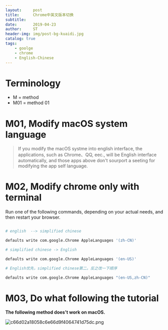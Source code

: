```yaml
---
layout:     post
title:      Chrome中英文版本切换
subtitle:   
date:       2019-04-23
author:     ST
header-img: img/post-bg-kuaidi.jpg
catalog: true
tags:
    - goolge
    - chrome
    - English-Chinese
---
```



# Terminology

* M = method 
* M01 = method 01

#  M01, Modify macOS system language

>If  you modify the macOS systme into english interface, the applications, such as Chrome、QQ, eec., will be English interface automatically, and those apps above don't sourport a seeting for modifying the app self language. 



# M02, Modify chrome only with terminal

Run one of the following commands, depending on your actual needs, and then restart your browser.


```python

# english  --> simplified chinese

defaults write com.google.Chrome AppleLanguages '(zh-CN)'

# simplified chinese -> English

defaults write com.google.Chrome AppleLanguages '(en-US)'

# English优先，simplified chinese第二。反之改一下顺序

defaults write com.google.Chrome AppleLanguages "(en-US,zh-CN)"
```

# M03, Do what following the tutorial 

**The  following method does't work on macOS.**

![c66d02a18058c6e66d9f4064741d75dc.png](https://img-blog.csdn.net/20160902104645916)







